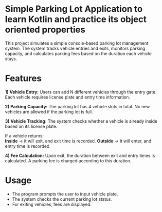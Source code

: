 # Simple Parking Lot Application to learn Kotlin and practice its object oriented properties

This project simulates a simple console-based parking lot management system. The system tracks vehicle entries and exits, monitors parking capacity, and calculates parking fees based on the duration each vehicle stays.

# Features

 **1) Vehicle Entry:**
Users can add N different vehicles through the entry gate.
Each vehicle requires license plate and entry time information.

**2) Parking Capacity:**
The parking lot has 4 vehicle slots in total.
No new vehicles are allowed if the parking lot is full.

**3) Vehicle Tracking:**
The system checks whether a vehicle is already inside based on its license plate.

If a vehicle returns:  
**Inside** → it will exit, and exit time is recorded. 
**Outside** → it will enter, and entry time is recorded.

**4) Fee Calculation:**
Upon exit, the duration between exit and entry times is calculated.
A parking fee is charged according to this duration.

# Usage
- The program prompts the user to input vehicle plate. 
- The system checks the current parking lot status.
- For exiting vehicles, fees are displayed.  
